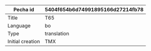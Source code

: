 |Pecha id | 5404f654b6d74991895166d27214fb78
| --- | --- 
|Title | T65 
|Language | bo
|Type | translation
|Initial creation | TMX